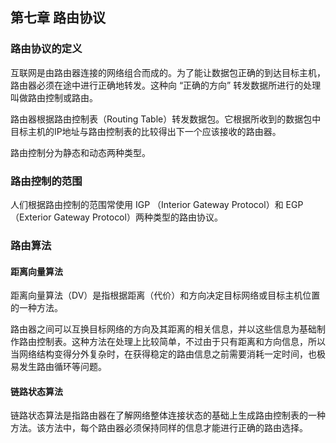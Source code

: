 ## 第七章 路由协议

### 路由协议的定义

互联网是由路由器连接的网络组合而成的。为了能让数据包正确的到达目标主机，路由器必须在途中进行正确地转发。这种向 “正确的方向” 转发数据所进行的处理叫做路由控制或路由。

路由器根据路由控制表（Routing Table）转发数据包。它根据所收到的数据包中目标主机的IP地址与路由控制表的比较得出下一个应该接收的路由器。

路由控制分为静态和动态两种类型。

### 路由控制的范围

人们根据路由控制的范围常使用 IGP （Interior Gateway Protocol）和 EGP （Exterior Gateway Protocol）两种类型的路由协议。

### 路由算法

#### 距离向量算法

距离向量算法（DV）是指根据距离（代价）和方向决定目标网络或目标主机位置的一种方法。

路由器之间可以互换目标网络的方向及其距离的相关信息，并以这些信息为基础制作路由控制表。这种方法在处理上比较简单，不过由于只有距离和方向信息，所以当网络结构变得分外复杂时，在获得稳定的路由信息之前需要消耗一定时间，也极易发生路由循环等问题。

#### 链路状态算法

链路状态算法是指路由器在了解网络整体连接状态的基础上生成路由控制表的一种方法。该方法中，每个路由器必须保持同样的信息才能进行正确的路由选择。